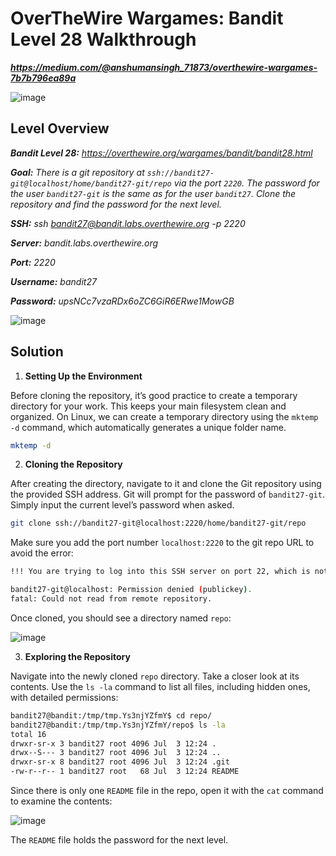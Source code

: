 # OverTheWire Wargames: Bandit Level 28 Walkthrough
***https://medium.com/@anshumansingh_71873/overthewire-wargames-7b7b796ea89a***

![image](https://github.com/user-attachments/assets/1ad9e0af-4fa9-40be-a294-a62c894caf41)

## Level Overview
***Bandit Level 28:** https://overthewire.org/wargames/bandit/bandit28.html*

***Goal:** There is a git repository at `ssh://bandit27-git@localhost/home/bandit27-git/repo` via the port `2220`. The password for the user `bandit27-git` is the same as for the user `bandit27`.*
*Clone the repository and find the password for the next level.*

***SSH:** ssh bandit27@bandit.labs.overthewire.org -p 2220*

***Server:** bandit.labs.overthewire.org*

***Port:** 2220*

***Username:** bandit27*

***Password:** upsNCc7vzaRDx6oZC6GiR6ERwe1MowGB*

![image](https://github.com/user-attachments/assets/bf8362e4-42c6-43e9-b6f2-45d7718ef2bf)

## Solution
1. **Setting Up the Environment**
   
Before cloning the repository, it’s good practice to create a temporary directory for your work. This keeps your main filesystem clean and organized. On Linux, we can create a temporary directory using the `mktemp -d` command, which automatically generates a unique folder name.

```bash
mktemp -d
```

2. **Cloning the Repository**
   
After creating the directory, navigate to it and clone the Git repository using the provided SSH address. Git will prompt for the password of `bandit27-git`. Simply input the current level’s password when asked.

```bash
git clone ssh://bandit27-git@localhost:2220/home/bandit27-git/repo
```

Make sure you add the port number `localhost:2220` to the git repo URL to avoid the error:

```bash
!!! You are trying to log into this SSH server on port 22, which is not intended.

bandit27-git@localhost: Permission denied (publickey).
fatal: Could not read from remote repository.
```

Once cloned, you should see a directory named `repo`:

![image](https://github.com/user-attachments/assets/1209b78f-e7fc-4710-ac12-a26ba9cb33c8)

3. **Exploring the Repository**
   
Navigate into the newly cloned `repo` directory. Take a closer look at its contents. Use the `ls -la` command to list all files, including hidden ones, with detailed permissions:

```bash
bandit27@bandit:/tmp/tmp.Ys3njYZfmY$ cd repo/
bandit27@bandit:/tmp/tmp.Ys3njYZfmY/repo$ ls -la
total 16
drwxr-sr-x 3 bandit27 root 4096 Jul  3 12:24 .
drwx--S--- 3 bandit27 root 4096 Jul  3 12:24 ..
drwxr-sr-x 8 bandit27 root 4096 Jul  3 12:24 .git
-rw-r--r-- 1 bandit27 root   68 Jul  3 12:24 README
```

Since there is only one `README` file in the repo, open it with the `cat` command to examine the contents:

![image](https://github.com/user-attachments/assets/4d059281-77fe-4d0e-aebc-1838e34986a5)

The `README` file holds the password for the next level.
